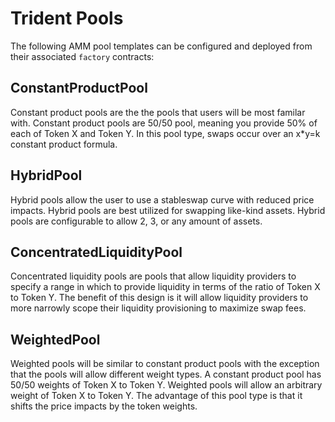 # Trident Pools

The following AMM pool templates can be configured and deployed from their associated `factory` contracts:

## ConstantProductPool

Constant product pools are the the pools that users will be most familar with. Constant product pools are 50/50 pool, meaning you provide 50% of each of Token X and Token Y. In this pool type, swaps occur over an x*y=k constant product formula.

## HybridPool

Hybrid pools allow the user to use a stableswap curve with reduced price impacts. Hybrid pools are best utilized for swapping like-kind assets. Hybrid pools are configurable to allow 2, 3, or any amount of assets.

## ConcentratedLiquidityPool

Concentrated liquidity pools are pools that allow liquidity providers to specify a range in which to provide liquidity in terms of the ratio of Token X to Token Y. The benefit of this design is it will allow liquidity providers to more narrowly scope their liquidity provisioning to maximize swap fees.

## WeightedPool

Weighted pools will be similar to constant product pools with the exception that the pools will allow different weight types. A constant product pool has 50/50 weights of Token X to Token Y. Weighted pools will allow an arbitrary weight of Token X to Token Y. The advantage of this pool type is that it shifts the price impacts by the token weights.
